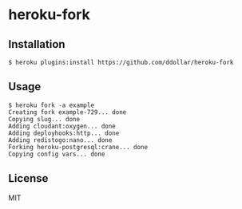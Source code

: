 # heroku-fork

## Installation

    $ heroku plugins:install https://github.com/ddollar/heroku-fork

## Usage

    $ heroku fork -a example
    Creating fork example-729... done
    Copying slug... done
    Adding cloudant:oxygen... done
    Adding deployhooks:http... done
    Adding redistogo:nano... done
    Forking heroku-postgresql:crane... done
    Copying config vars... done

## License

MIT
